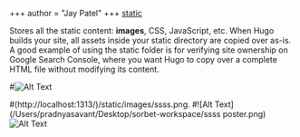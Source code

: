 +++
author = "Jay Patel"
+++
[static](https://gohugo.io/content-management/static-files/)

Stores all the static content: **images**, CSS, JavaScript, etc. When Hugo builds your site, all assets inside your static directory are copied over as-is. A good example of using the static folder is for verifying site ownership on Google Search Console, where you want Hugo to copy over a complete HTML file without modifying its content.


#![Alt Text](/img/ssss.jpg "Optional Title")

#(http://localhost:1313/)/static/images/ssss.png.
#![Alt Text](/Users/pradnyasavant/Desktop/sorbet-workspace/ssss poster.png)
![Alt Text](/img/your-ssss.jpg "Optional Title")









